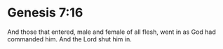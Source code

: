 # Genesis 7:16

And those that entered, male and female of all flesh, went in as God had commanded him. And the Lord shut him in.
